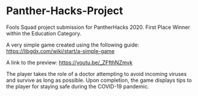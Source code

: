 # Panther-Hacks-Project
Fools Squad project submission for PantherHacks 2020. First Place Winner within the Education Category.

A very simple game created using the following guide: https://libgdx.com/wiki/start/a-simple-game

A link to the preview: https://youtu.be/_ZFfthNZmvk

The player takes the role of a doctor attempting to avoid incoming viruses and survive as long as possible. Upon completion, the game displays tips to the player for staying safe during the COVID-19 pandemic.
